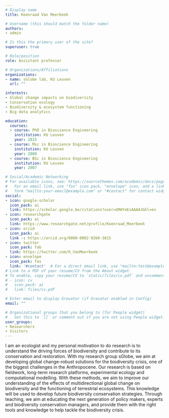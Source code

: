 ```yaml
---
# Display name
title: Koenraad Van Meerbeek

# Username (this should match the folder name)
authors:
- admin

# Is this the primary user of the site?
superuser: true

# Role/position
role: Assistant professor

# Organizations/Affiliations
organizations:
- name: sGlobe lab, KU Leuven
  url: ""

interests:
- Global change impacts on biodiversity
- Conservation ecology
- Biodiversity & ecosystem functioning
- Big data analytics

education:
  courses:
  - course: PhD in Bioscience Engineering
    institution: KU Leuven
    year: 2015
  - course: Msc in Bioscience Engineering
    institution: KU Leuven
    year: 2009
  - course: BSc in Bioscience Engineering
    institution: KU Leuven
    year: 2007

# Social/Academic Networking
# For available icons, see: https://sourcethemes.com/academic/docs/page-builder/#icons
#   For an email link, use "fas" icon pack, "envelope" icon, and a link in the
#   form "mailto:your-email@example.com" or "#contact" for contact widget.
social:
- icon: google-scholar
  icon_pack: ai
  link: https://scholar.google.be/citations?user=GMAYeEsAAAAJ&hl=en
- icon: researchgate
  icon_pack: ai
  link: https://www.researchgate.net/profile/Koenraad_Meerbeek
- icon: orcid
  icon_pack: ai
  link -: https://orcid.org/0000-0002-9260-3815
- icon: twitter
  icon_pack: fab
  link: https://twitter.com/K_VanMeerbeek
- icon: envelope
  icon_pack: fas
  link: '#contact'  # For a direct email link, use "mailto:test@example.org".
# Link to a PDF of your resume/CV from the About widget.
# To enable, copy your resume/CV to `static/files/cv.pdf` and uncomment the lines below.
# - icon: cv
#   icon_pack: ai
#   link: files/cv.pdf

# Enter email to display Gravatar (if Gravatar enabled in Config)
email: ""

# Organizational groups that you belong to (for People widget)
#   Set this to `[]` or comment out if you are not using People widget.
user_groups:
- Researchers
- Visitors
---
```


I am an ecologist and my personal motivation to do research is to understand the driving forces of biodiversity and contribute to its conservation and restoration. With my research group sGlobe, we aim at developing global change-robust solutions for the biodiversity crisis, one of the biggest challenges in the Anthropocene. Our research is based on fieldwork, long-term research platforms, experimental ecology and computational modelling. With these methods, we aim to improve our understanding of the effects of multidirectional global change on biodiversity and the functioning of terrestrial ecosystems. This knowledge will be used to develop future biodiversity conservation strategies. Through teaching, we aim at educating the next generation of policy makers, experts and biodiversity conservation managers, and provide them with the right tools and knowledge to help tackle the biodiversity crisis.
